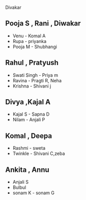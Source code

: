 Divakar
## Pooja S , Rani , Diwakar
- Venu - Komal A 
- Rupa - priyanka
- Pooja M - Shubhangi

## Rahul , Pratyush

- Swati Singh  - Priya m
- Ravina - Pragti R, Neha
- Krishna - Shivani j

## Divya ,Kajal A
- Kajal S  - Sapna D
- Nilam  -  Anjali P

## Komal , Deepa
- Rashmi  - sweta
- Twinkle  - Shivani C,zeba

## Ankita , Annu
- Anjali S 
- Bulbul  
- sonam K - sonam G
